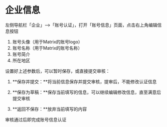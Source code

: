 # 企业信息

左侧导航栏「企业」--&gt;「账号认证」，打开「账号信息」页面，点击右上角编辑信息按钮

1. 账号头像（用于Matrix的账号logo）
2. 账号名称（用于Matrix的账号名称）
3. 账号简介
4. 所在地区

设置好上述参数后，可以暂时保存，或直接提交审核： 

1. **保存并提交：**将当前信息保存并提交审核，提审后，不能修改认证信息 

2. **保存为草稿：**保存当前填写的信息，可以继续编辑修改信息，直至满意后提交审核 

3. **返回不保存：**放弃当前填写的内容

审核通过后即完成账号信息认证

